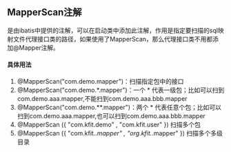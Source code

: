 ## MapperScan注解

是由ibatis中提供的注解，可以在启动类中添加此注解，作用是指定要扫描的sql映射文件代理接口类的路径，如果使用了MapperScan，那么代理接口类不用都添加@Mapper注解。



#### 具体用法

1. @MapperScan("com.demo.mapper")：扫描指定包中的接口
2. @MapperScan("com.demo.*.mapper")：一个 * 代表一级包；比如可以扫到com.demo.aaa.mapper,不能扫到com.demo.aaa.bbb.mapper
3. @MapperScan("com.demo.**.mapper")：两个 * 代表任意个包；比如可以扫到com.demo.aaa.mapper,也可以扫到com.demo.aaa.bbb.mapper
4. @MapperScan ({ "com.kfit.demo" , "com.kfit.user" }) 扫描多个包
5. @MapperScan ({ "com.kfit.*.mapper" , "org.kfit.*.mapper" }) 扫描多个多级目录
